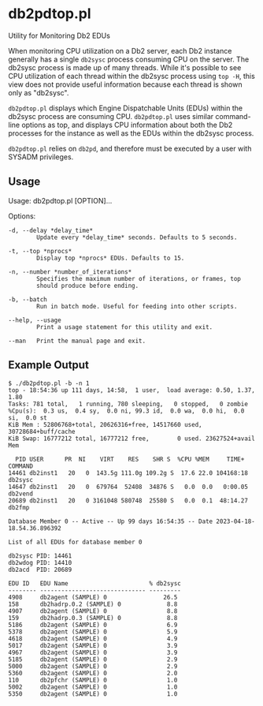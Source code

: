 # db2pdtop.pl

Utility for Monitoring Db2 EDUs

When monitoring CPU utilization on a Db2 server, each Db2 instance 
generally has a single `db2sysc` process consuming CPU on the server. The 
db2sysc process is made up of many threads.  While it's possible to see 
CPU utilization of each thread within the db2sysc process using `top -H`,
this view does not provide useful information because each thread is 
shown only as "db2sysc".

`db2pdtop.pl` displays which Engine Dispatchable Units (EDUs) within the 
db2sysc process are consuming CPU.  `db2pdtop.pl` uses similar command-line
options as top, and displays CPU information about both the Db2 processes 
for the instance as well as the EDUs within the db2sysc process.

`db2pdtop.pl` relies on `db2pd`, and therefore must be executed by a user 
with SYSADM privileges.

## Usage

Usage:
    db2pdtop.pl [OPTION]...

Options:

    -d, --delay *delay_time*
            Update every *delay_time* seconds. Defaults to 5 seconds.

    -t, --top *nprocs*
            Display top *nprocs* EDUs. Defaults to 15.

    -n, --number *number_of_iterations*
            Specifies the maximum number of iterations, or frames, top
            should produce before ending.

    -b, --batch
            Run in batch mode. Useful for feeding into other scripts.

    --help, --usage
            Print a usage statement for this utility and exit.

    --man   Print the manual page and exit.


## Example Output

```
$ ./db2pdtop.pl -b -n 1 
top - 18:54:36 up 111 days, 14:58,  1 user,  load average: 0.50, 1.37, 1.80
Tasks: 781 total,   1 running, 780 sleeping,   0 stopped,   0 zombie
%Cpu(s):  0.3 us,  0.4 sy,  0.0 ni, 99.3 id,  0.0 wa,  0.0 hi,  0.0 si,  0.0 st
KiB Mem : 52806768+total, 20626316+free, 14517660 used, 30728684+buff/cache
KiB Swap: 16777212 total, 16777212 free,        0 used. 23627524+avail Mem

  PID USER      PR  NI    VIRT    RES    SHR S  %CPU %MEM     TIME+ COMMAND
14461 db2inst1   20   0  143.5g 111.0g 109.2g S  17.6 22.0 104168:18 db2sysc
14647 db2inst1   20   0  679764  52408  34876 S   0.0  0.0   0:00.05 db2vend
20689 db2inst1   20   0 3161048 580748  25580 S   0.0  0.1  48:14.27 db2fmp

Database Member 0 -- Active -- Up 99 days 16:54:35 -- Date 2023-04-18-18.54.36.896392

List of all EDUs for database member 0

db2sysc PID: 14461
db2wdog PID: 14410
db2acd  PID: 20689

EDU ID   EDU Name                       % db2sysc
-------- ------------------------------ ---------
4908     db2agent (SAMPLE) 0                26.5
158      db2hadrp.0.2 (SAMPLE) 0             8.8
4907     db2agent (SAMPLE) 0                 8.8
159      db2hadrp.0.3 (SAMPLE) 0             8.8
5186     db2agent (SAMPLE) 0                 6.9
5378     db2agent (SAMPLE) 0                 5.9
4618     db2agent (SAMPLE) 0                 4.9
5017     db2agent (SAMPLE) 0                 3.9
4967     db2agent (SAMPLE) 0                 3.9
5185     db2agent (SAMPLE) 0                 2.9
5000     db2agent (SAMPLE) 0                 2.9
5360     db2agent (SAMPLE) 0                 2.0
110      db2pfchr (SAMPLE) 0                 1.0
5002     db2agent (SAMPLE) 0                 1.0
5350     db2agent (SAMPLE) 0                 1.0
```